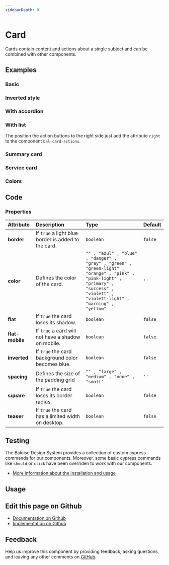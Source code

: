 ```yaml
---
sidebarDepth: 0
---
```


# Card


<!-- START: human documentation top -->

Cards contain content and actions about a single subject and can be combined with other components.  

<!-- END: human documentation top -->

<ClientOnly><docs-component-tabs></docs-component-tabs></ClientOnly>


## Examples

### Basic

<ClientOnly><docs-demo-bal-card-18></docs-demo-bal-card-18></ClientOnly>


### Inverted style

<ClientOnly><docs-demo-bal-card-19></docs-demo-bal-card-19></ClientOnly>


### With accordion

<ClientOnly><docs-demo-bal-card-20></docs-demo-bal-card-20></ClientOnly>


### With list

The position the action buttons to the right side just add the attribute `right` to the component `bal-card-actions`.

<ClientOnly><docs-demo-bal-card-21></docs-demo-bal-card-21></ClientOnly>


### Summary card

<ClientOnly><docs-demo-bal-card-22></docs-demo-bal-card-22></ClientOnly>


### Service card

<ClientOnly><docs-demo-bal-card-23></docs-demo-bal-card-23></ClientOnly>


### Colors

<ClientOnly><docs-demo-bal-card-24></docs-demo-bal-card-24></ClientOnly>



## Code



### Properties


| Attribute       | Description                                         | Type                                                                                                                                                                                            | Default            |
| :-------------- | :-------------------------------------------------- | :---------------------------------------------------------------------------------------------------------------------------------------------------------------------------------------------- | :----------------- |
| **border**      | If `true` a light blue border is added to the card. | <code>boolean</code>                                                                                                                                                                            | <code>false</code> |
| **color**       | Defines the color of the card.                      | <code>"" , "azul" , "blue" , "danger" , "gray" , "green" , "green-light" , "orange" , "pink" , "pink-light" , "primary" , "success" , "violett" , "violett-light" , "warning" , "yellow"</code> | <code>''</code>    |
| **flat**        | If `true` the card loses its shadow.                | <code>boolean</code>                                                                                                                                                                            | <code>false</code> |
| **flat-mobile** | If `true` a card will not have a shadow on mobile.  | <code>boolean</code>                                                                                                                                                                            | <code>false</code> |
| **inverted**    | If `true` the card background color becomes blue.   | <code>boolean</code>                                                                                                                                                                            | <code>false</code> |
| **spacing**     | Defines the size of the padding grid                | <code>"" , "large" , "medium" , "none" , "small"</code>                                                                                                                                         | <code>''</code>    |
| **square**      | If `true` the card loses its border radius.         | <code>boolean</code>                                                                                                                                                                            | <code>false</code> |
| **teaser**      | If `true` the card has a limited width on desktop.  | <code>boolean</code>                                                                                                                                                                            | <code>false</code> |

## Testing

The Baloise Design System provides a collection of custom cypress commands for our components. Moreover, some basic cypress commands like `should` or `click` have been overriden to work with our components.

- [More information about the installation and usage](/components/tooling/testing.html)

## Usage

<!-- START: human documentation usage -->

<!-- END: human documentation usage -->



## Edit this page on Github

* [Documentation on Github](https://github.com/baloise/design-system/blob/master/docs/src/components/components/bal-card.md)
* [Implementation on Github](https://github.com/baloise/design-system/blob/master/packages/components/src/components/bal-card)

## Feedback

Help us improve this component by providing feedback, asking questions, and leaving any other comments on [GitHub](https://github.com/baloise/design-system/issues/new).

